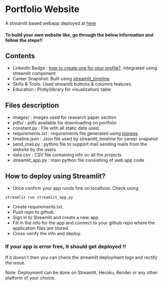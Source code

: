 # Portfolio Website

A streamlit based webapp deployed at [here](https://portfolio-website-2h1e.onrender.com/)

#### To build your own website like, go through the below information and follow the steps!!

## Contents

- LinkedIn Badge : [how to create one for your profile?](https://www.linkedin.com/pulse/how-create-linkedin-badge-your-website-amy-wallin/). Integrated using streamlit component
- Career Snapshot: Built using [streamlit_timeline](https://pypi.org/project/streamlit-timeline/)
- Skills & Tools: Used streamlit buttons & columns features
- Education : Plotly(library for visualization) table

## Files description
* images/ : images used for research paper section
* pdfs/ : pdfs available for downloading on portfolio
* constant.py : File with all static data used. 
* requirements.txt : requirements file generated using [pipreqs](https://pypi.org/project/pipreqs/)
* timeline.json : Json file used by streamlit_timeline for career snapshot
* send_mail.py : pythno file to support mail sending mails from the website by the users
* data.csv : CSV file containing info on all the projects
* streamlit_app.py : main python file consisiting of web app code

## How to deploy using Streamlit?
* Once confirm your app runds fine on localhost. Check using 
```
streamlit run streamlit_app.py 
```
* Create requirements.txt. 
* Push repo to github.
* Sign in to Streamlit and create a new app. 
* Fill in the info for the app and connect to your github repo where the application files are stored. 
* Cross-verify the info and deploy.

### If your app is error free, it should get deployed !!
If it doesn't then you can check the streamlit deployment logs and rectify the issue.

Note: Deployment can be done on Streamlit, Heroku, Render or any other platform of your choice.
